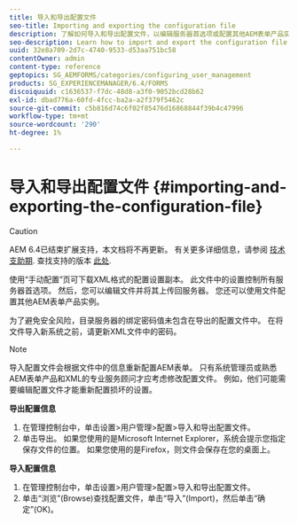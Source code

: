 ```yaml
---
title: 导入和导出配置文件
seo-title: Importing and exporting the configuration file
description: 了解如何导入和导出配置文件，以编辑服务器首选项或配置其他AEM表单产品实例。
seo-description: Learn how to import and export the configuration file in order to edit server preferences or configure another AEM forms product instance.
uuid: 32e8a709-2d7c-4740-9533-d53aa751bc58
contentOwner: admin
content-type: reference
geptopics: SG_AEMFORMS/categories/configuring_user_management
products: SG_EXPERIENCEMANAGER/6.4/FORMS
discoiquuid: c1636537-f7dc-48d8-a3f0-9052bcd28b62
exl-id: dbad776a-60fd-4fcc-ba2a-a2f379f5462c
source-git-commit: c5b816d74c6f02f85476d16868844f39b4c47996
workflow-type: tm+mt
source-wordcount: '290'
ht-degree: 1%

---
```


# 导入和导出配置文件 {#importing-and-exporting-the-configuration-file}

>[!CAUTION]
>
>AEM 6.4已结束扩展支持，本文档将不再更新。 有关更多详细信息，请参阅 [技术支助期](https://helpx.adobe.com/cn/support/programs/eol-matrix.html). 查找支持的版本 [此处](https://experienceleague.adobe.com/docs/).

使用“手动配置”页可下载XML格式的配置设置副本。 此文件中的设置控制所有服务器首选项。 然后，您可以编辑文件并将其上传回服务器。 您还可以使用文件配置其他AEM表单产品实例。

为了避免安全风险，目录服务器的绑定密码值未包含在导出的配置文件中。 在将文件导入新系统之前，请更新XML文件中的密码。

>[!NOTE]
>
>导入配置文件会根据文件中的信息重新配置AEM表单。 只有系统管理员或熟悉AEM表单产品和XML的专业服务顾问才应考虑修改配置文件。 例如，他们可能需要编辑配置文件才能重新配置损坏的设置。

**导出配置信息**

1. 在管理控制台中，单击设置>用户管理>配置>导入和导出配置文件。
1. 单击导出。 如果您使用的是Microsoft Internet Explorer，系统会提示您指定保存文件的位置。 如果您使用的是Firefox，则文件会保存在您的桌面上。

**导入配置信息**

1. 在管理控制台中，单击设置>用户管理>配置>导入和导出配置文件。
1. 单击“浏览”(Browse)查找配置文件，单击“导入”(Import)，然后单击“确定”(OK)。
